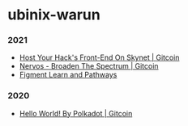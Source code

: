 # ubinix-warun

### 2021
* [Host Your Hack's Front-End On Skynet | Gitcoin](https://github.com/ubinix-warun/venus-protocol-interface-skynet)
* [Nervos - Broaden The Spectrum | Gitcoin](https://gist.github.com/ubinix-warun/8727840845d6305cc4239c5bee68b6d7)
* [Figment Learn and Pathways](https://gist.github.com/ubinix-warun/c913de919602deadad0e80e03a8f1589)

### 2020
* [Hello World! By Polkadot | Gitcoin](https://gist.github.com/ubinix-warun/09554b22e899fcd913a3773a80d69430)
